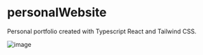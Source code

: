 # personalWebsite

Personal portfolio created with Typescript React and Tailwind CSS.

![image](https://user-images.githubusercontent.com/76686112/181944995-80370500-3017-4408-bbe7-b84a0020c5b2.png)

